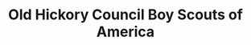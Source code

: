 ---
layout: repo
title: "Old Hickory Council Boy Scouts of America"
id: 4560
permalink: repos/4560/
---